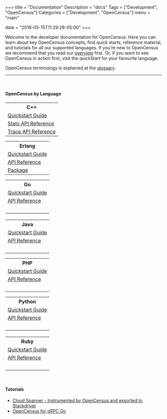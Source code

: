+++
title = "Documentation"
Description = "docs"
Tags = ["Development", "OpenCensus"]
Categories = ["Development", "OpenCensus"]
menu = "main"

date = "2018-05-15T11:29:28-05:00"
+++

Welcome to the developer documentation for OpenCensus. Here you can learn about key OpenCensus concepts, find quick starts, reference material, and tutorials for all our supported languages. If you’re new to OpenCensus we recommend that you read our [overview](/overview) first. Or, if you want to see OpenCensus in action first, visit the quickStart for your favourite language.

OpenCensus terminology is explained at the [glossary](/glossary).

---

&nbsp;
#### OpenCensus by Language

<div class="col-md-12 box" style="margin-top:20px">
	<div class="col-md-4 box" id="docbox">
		<table>
			<tr>
				<th data-label="C++:">C++</th>
			</tr>
			<tr>
				<td><a href="/cpp">Quickstart Guide</a></td>
			</tr>
			<tr>
				<td><a href="https://github.com/census-instrumentation/opencensus-cpp/blob/master/opencensus/stats/README.md">Stats API Reference</a></td>
			</tr>
			<tr>
				<td><a href="https://github.com/census-instrumentation/opencensus-cpp/blob/master/opencensus/trace/README.md">Trace API Reference</a></td>
			</tr>
		</table>
	</div>
	<div class="col-md-4 box" id="docbox">
		<table>
			<tr>
				<th data-label="Erlang:">Erlang</th>
			</tr>
			<tr>
				<td><a href="/erlang">Quickstart Guide</a></td>
			</tr>
			<tr>
				<td><a href="https://hexdocs.pm/opencensus/0.3.1/">API Reference</a></td>
			</tr>
			<tr>
				<td><a href="https://hex.pm/packages/opencensus">Package</a></td>
			</tr>
		</table>
	</div>
	<div class="col-md-4 box" id="docbox">
		<table>
			<tr>
				<th>Go</th>
			</tr>
			<tr>
				<td><a href="/go">Quickstart Guide</a></td>
			</tr>
			<tr>
				<td><a href="https://godoc.org/go.opencensus.io">API Reference</a></td>
			</tr>
			<tr>
				<td>&nbsp;</td>
			</tr>
		</table>
	</div>
</div>
<div class="col-md-12 box" style="margin-top:20px">
	<div class="col-md-4 box" id="docbox" style="align:left;">
		<table>
			<tr>
				<th>Java</th>
			</tr>
			<tr>
				<td><a href="/java">Quickstart Guide</a></td>
			</tr>
			<tr>
				<td><a href="https://www.javadoc.io/doc/io.opencensus/opencensus-api/0.13.2">API Reference</a></td>
			</tr>
			<tr>
				<td>&nbsp;</td>
			</tr>
		</table>
	</div>
	<div class="col-md-4 box" id="docbox">
		<table>
			<tr>
				<th>PHP</th>
			</tr>
			<tr>
				<td><a href="/php">Quickstart Guide</a></td>
			</tr>
			<tr>
				<td><a href="https://packagist.org/packages/opencensus/opencensus">API Reference</a></td>
			</tr>
			<tr>
				<td>&nbsp;</td>
			</tr>
		</table>
	</div>
	<div class="col-md-4 box" id="docbox">
		<table>
			<tr>
				<th>Python</th>
			</tr>
			<tr>
			<td><a href="/python">Quickstart Guide</td>
			</tr>
			<tr>
				<td><a href="https://census-instrumentation.github.io/opencensus-python/trace/api/index.html">API Reference</a></td>
			</tr>
			<tr>
				<td>&nbsp;</td>
			</tr>
		</table>
	</div>
</div>
<div class="col-md-12 box" style="margin-top:20px">
	<div class="col-md-4 box" id="docbox">
		<table>
			<tr>
				<th>Ruby</th>
			</tr>
			<tr>
				<td><a href="/ruby">Quickstart Guide</a></td>
			</tr>
			<tr>
				<td><a href="https://www.rubydoc.info/gems/opencensus">API Reference</a></td>
			</tr>
			<tr>
				<td>&nbsp;</td>
			</tr>
		</table>
	</div>
</div>


<br clear="both">

#### Tutorials

* [Cloud Spanner - Instrumented by OpenCensus and exported to Stackdriver][1]  
* [OpenCensus for gRPC Go][2]


[1]: https://medium.com/@orijtech/cloud-spanner-instrumented-by-opencensus-and-exported-to-stackdriver-6ed61ed6ab4e
[2]: /gogrpc
